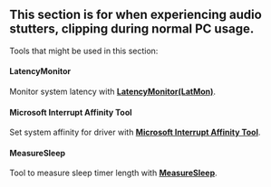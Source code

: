 ## This section is for when experiencing audio stutters, clipping during normal PC usage.

Tools that might be used in this section:

#### LatencyMonitor

Monitor system latency with [**LatencyMonitor(LatMon)**](https://www.resplendence.com/latencymon).

#### Microsoft Interrupt Affinity Tool

Set system affinity for driver with [**Microsoft Interrupt Affinity Tool**](https://www.techpowerup.com/download/microsoft-interrupt-affinity-tool/).

#### MeasureSleep

Tool to measure sleep timer length with [**MeasureSleep**](https://github.com/amitxv/TimerResolution/releases/tag/MeasureSleep-v0.1.6).
